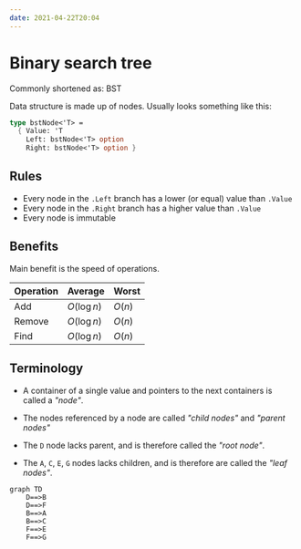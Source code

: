 ```yaml
---
date: 2021-04-22T20:04
---
```


# Binary search tree

Commonly shortened as: BST

Data structure is made up of nodes. Usually looks something like this:

```fsharp
type bstNode<'T> =
  { Value: 'T
    Left: bstNode<'T> option
    Right: bstNode<'T> option }
```

## Rules

- Every node in the `.Left` branch has a lower (or equal) value than `.Value`
- Every node in the `.Right` branch has a higher value than `.Value`
- Every node is immutable

## Benefits

Main benefit is the speed of operations.

| Operation | Average    | Worst |
| --------- | ---------- | ----- |
| Add       | $O(\log n)$ | $O(n)$ |
| Remove    | $O(\log n)$ | $O(n)$ |
| Find      | $O(\log n)$ | $O(n)$ |

## Terminology

- A container of a single value and pointers to the next containers is called a
  *"node"*.
  
- The nodes referenced by a node are called *"child nodes"* and
  *"parent nodes"*

- The `D` node lacks parent, and is therefore called the *"root node"*.

- The `A`, `C`, `E`, `G` nodes lacks children, and is therefore are called the
  *"leaf nodes"*.

```{.mermaid}
graph TD
    D==>B
    D==>F
    B==>A
    B==>C
    F==>E
    F==>G
```
